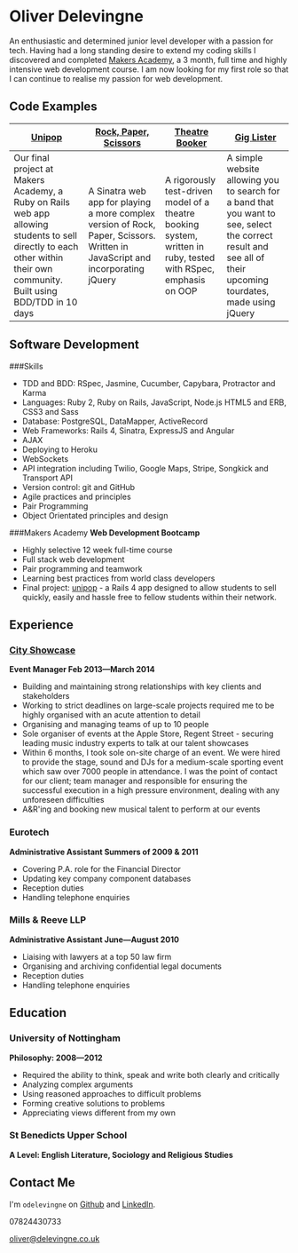 Oliver Delevingne
=========

An enthusiastic and determined junior level developer with a passion for tech. Having had a long standing desire to extend my coding skills I discovered and completed [Makers Academy](http://www.makersacademy.com/), a 3 month, full time and highly intensive web development course. I am now looking for my first role so that I can continue to realise my passion for web development. 

Code Examples
-------------
| [Unipop](https://github.com/odelevingne/unipop) | [Rock, Paper, Scissors](https://github.com/odelevingne/rock_paper_scissors) | [Theatre Booker](https://github.com/odelevingne/booking)| [Gig Lister](https://github.com/odelevingne/gigLister)
| ------------- | ------------ | ---------- | ---------- |
| Our final project at Makers Academy, a Ruby on Rails web app allowing students to sell directly to each other within their own community. Built using BDD/TDD in 10 days | A Sinatra web app for playing a more complex version of Rock, Paper, Scissors. Written in JavaScript and incorporating jQuery| A rigorously test-driven model of a theatre booking system, written in ruby, tested with RSpec, emphasis on OOP |  A simple website allowing you to search for a band that you want to see, select the correct result and see all of their upcoming tourdates, made using jQuery|


Software Development
---------------------
###Skills
- TDD and BDD: RSpec, Jasmine, Cucumber, Capybara, Protractor and Karma
- Languages: Ruby 2, Ruby on Rails, JavaScript, Node.js HTML5 and ERB, CSS3 and Sass
- Database: PostgreSQL, DataMapper, ActiveRecord
- Web Frameworks: Rails 4, Sinatra, ExpressJS and Angular
- AJAX
- Deploying to Heroku
- WebSockets
- API integration including Twilio, Google Maps, Stripe, Songkick and Transport API
- Version control: git and GitHub
- Agile practices and principles
- Pair Programming
- Object Orientated principles and design

###Makers Academy
**Web Development Bootcamp**

  - Highly selective 12 week full-time course
  - Full stack web development
  - Pair programming and teamwork
  - Learning best practices from world class developers
  - Final project: [unipop](https://github.com/odelevingne/unipop) - a Rails 4 app designed to allow students to sell quickly, easily and hassle free to fellow students within their network. 

Experience
----------

### [City Showcase](http://www.cityshowcase.co.uk)
**Event Manager Feb 2013&mdash;March 2014**
  - Building and maintaining strong relationships with key clients and stakeholders
  - Working to strict deadlines on large-scale projects required me to be highly organised with an acute attention to detail
  - Organising and managing teams of up to 10 people
  - Sole organiser of events at the Apple Store, Regent Street - securing leading music industry experts to talk at our talent showcases
  - Within 6 months, I took sole on-site charge of an event. We were hired to provide the stage, sound and DJs for a medium-scale sporting event which saw over 7000 people in attendance. I was the point of contact for our client; team manager and responsible for ensuring the successful execution in a high pressure environment, dealing with any unforeseen difficulties
  - A&R'ing and booking new musical talent to perform at our events
  
### Eurotech
**Administrative Assistant Summers of 2009 & 2011**
  - Covering P.A. role for the Financial Director
  - Updating key company component databases
  - Reception duties 
  - Handling telephone enquiries


### Mills & Reeve LLP
**Administrative Assistant June&mdash;August 2010**
  - Liaising with lawyers at a top 50 law firm
  - Organising and archiving confidential legal documents
  - Reception duties 
  - Handling telephone enquiries


Education
---------
### University of Nottingham
**Philosophy: 2008&mdash;2012**
  - Required the ability to think, speak and write both clearly and critically
  - Analyzing complex arguments 
  - Using reasoned approaches to difficult problems
  - Forming creative solutions to problems
  - Appreciating views different from my own

### St Benedicts Upper School
**A Level: English Literature, Sociology and Religious Studies**

Contact Me
---------

I'm `odelevingne` on [Github](https://github.com/odelevingne) and [LinkedIn](https://www.linkedin.com/in/odelevingne).

07824430733

oliver@delevingne.co.uk
